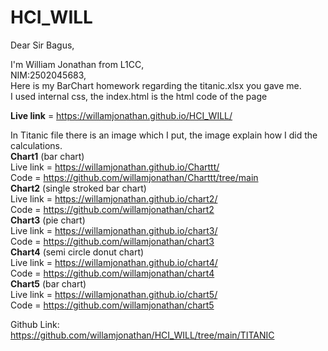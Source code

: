 # HCI_WILL
Dear Sir Bagus,

I'm William Jonathan from L1CC,<br>NIM:2502045683,<br> Here is my BarChart homework regarding the titanic.xlsx you gave me.<br>
I used internal css, the index.html is the html code of the page

<b>Live link</b> = https://willamjonathan.github.io/HCI_WILL/

In Titanic file there is an image which I put, the image explain how I did the calculations.<br>
<b>Chart1</b> (bar chart) <br> Live link = https://willamjonathan.github.io/Charttt/ <br>
Code = https://github.com/willamjonathan/Charttt/tree/main <br>
<b>Chart2</b> (single stroked bar chart)<br> Live link = https://willamjonathan.github.io/chart2/ <br>
Code = https://github.com/willamjonathan/chart2 <br>
<b>Chart3</b> (pie chart) <br> Live link = https://willamjonathan.github.io/chart3/ <br>
Code = https://github.com/willamjonathan/chart3 <br>
<b>Chart4</b> (semi circle donut chart)<br> Live link = https://willamjonathan.github.io/chart4/ <br>
Code = https://github.com/willamjonathan/chart4 <br>
  <b>Chart5</b> (bar chart) <br> Live link = https://willamjonathan.github.io/chart5/ <br>
Code = https://github.com/willamjonathan/chart5 <br>

Github Link: https://github.com/willamjonathan/HCI_WILL/tree/main/TITANIC
